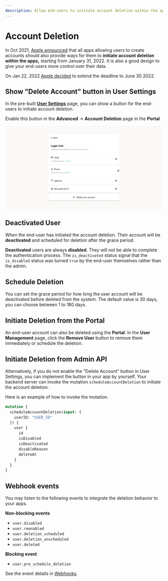 ```yaml
---
description: Allow end-users to initiate account deletion within the apps.
---
```


# Account Deletion

In Oct 2021, [Apple announced](https://developer.apple.com/news/?id=mdkbobfo) that all apps allowing users to create accounts should also provide ways for them to **initiate account deletion within the apps,** starting from January 31, 2022. It is also a good design to give your end-users more control over their data.

On Jan 22, 2022 [Apple decided](https://developer.apple.com/news/?id=i71db0mv) to extend the deadline to June 30 2022.

## Show "Delete Account" button in User Settings

In the pre-built [**User Settings**](auth-ui.md) page, you can show a button for the end-users to initiate account deletion.

Enable this button in the **Advanced** -> **Account Deletion** page in the **Portal**

!["Delete your account" button in the User Settings page](<../.gitbook/assets/Delete Your Account Button.jpg>)

## Deactivated User

When the end-user has initiated the account deletion. Their account will be **deactivated** and scheduled for deletion after the grace period.

**Deactivated** users are always **disabled**. They will not be able to complete the authentication process. The `is_deactivated` status signal that the `is_disabled` status was turned `true` by the end-user themselves rather than the admin.

## Schedule Deletion

You can set the grace period for how long the user account will be deactivated before deleted from the system. The default value is 30 days, you can choose between 1 to 180 days.

## Initiate Deletion from the Portal

An end-user account can also be deleted using the **Portal**. In the **User Management** page, click the **Remove User** button to remove them immediately or schedule the deletion.

## Initiate Deletion from Admin API

Alternatively, if you do not enable the "Delete Account" button in User Settings, you can implement the button in your app by yourself.
Your backend server can invoke the mutation `scheduleAccountDeletion` to initiate the account deletion.

Here is an example of how to invoke the mutation.

```graphql
mutation {
  scheduleAccountDeletion(input: {
    userID: "USER_ID"
  }) {
    user {
      id
      isDisabled
      isDeactivated
      disableReason
      deleteAt
    }
  }
}
```

## Webhook events

You may listen to the following events to integrate the deletion behavior to your apps.

**Non-blocking events**

* `user.disabled`
* `user.reenabled`
* `user.deletion_scheduled`&#x20;
* `user.deletion_unscheduled`
* `user.deleted`

**Blocking event**

* `user.pre_schedule_deletion`

See the event details in [Webhooks](broken-reference).

